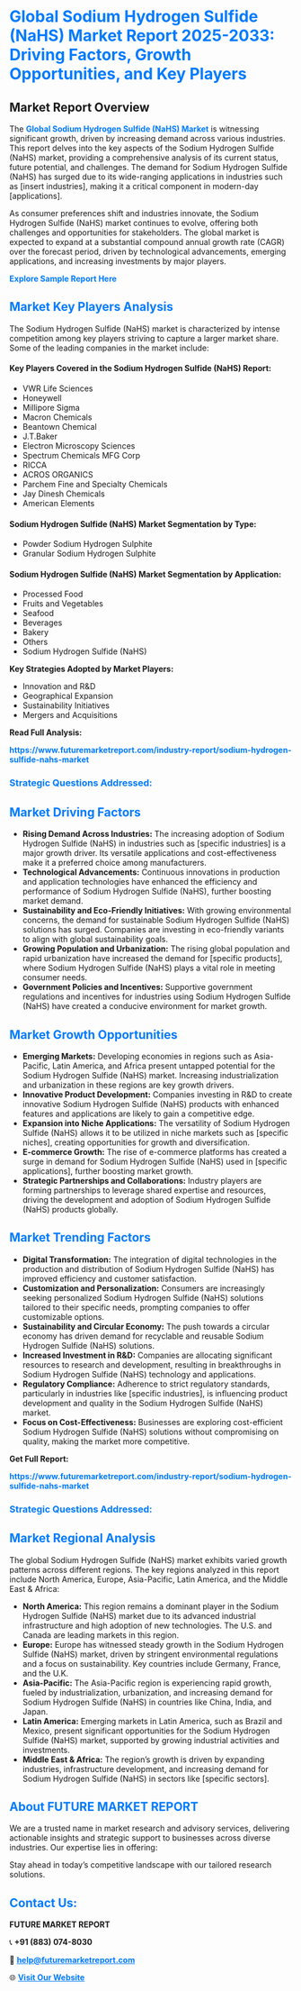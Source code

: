 <h1 style="color: #007BFF;">Global Sodium Hydrogen Sulfide (NaHS) Market Report 2025-2033: Driving Factors, Growth Opportunities, and Key Players</h1>

<section id="overview">
<h2>Market Report Overview</h2>
<p>The <a href="https://www.futuremarketreport.com/industry-report/sodium-hydrogen-sulfide-nahs-market" style="color: #007BFF; text-decoration: none;"><strong>Global Sodium Hydrogen Sulfide (NaHS) Market</strong></a> is witnessing significant growth, driven by increasing demand across various industries. This report delves into the key aspects of the Sodium Hydrogen Sulfide (NaHS) market, providing a comprehensive analysis of its current status, future potential, and challenges. The demand for Sodium Hydrogen Sulfide (NaHS) has surged due to its wide-ranging applications in industries such as [insert industries], making it a critical component in modern-day [applications].</p>
<p>As consumer preferences shift and industries innovate, the Sodium Hydrogen Sulfide (NaHS) market continues to evolve, offering both challenges and opportunities for stakeholders. The global market is expected to expand at a substantial compound annual growth rate (CAGR) over the forecast period, driven by technological advancements, emerging applications, and increasing investments by major players.</p>
</section>

<section id="overview">
<p><a href="https://www.futuremarketreport.com/request-sample/reportId=111737" style="color: #007BFF; text-decoration: none;"><strong>Explore Sample Report Here</strong></a></p>
</section>

<section id="key-players">
<h2 style="color: #007BFF;">Market Key Players Analysis</h2>
<p>The Sodium Hydrogen Sulfide (NaHS) market is characterized by intense competition among key players striving to capture a larger market share. Some of the leading companies in the market include:</p>
<h4>Key Players Covered in the Sodium Hydrogen Sulfide (NaHS) Report:</h4>
<ul><li>VWR Life Sciences</li><li>Honeywell</li><li>Millipore Sigma</li><li>Macron Chemicals</li><li>Beantown Chemical</li><li>J.T.Baker</li><li>Electron Microscopy Sciences</li><li>Spectrum Chemicals MFG Corp</li><li>RICCA</li><li>ACROS ORGANICS</li><li>Parchem Fine and Specialty Chemicals</li><li>Jay Dinesh Chemicals</li><li>American Elements</li></ul>
<h4>Sodium Hydrogen Sulfide (NaHS) Market Segmentation by Type:</h4>
<ul><li>Powder Sodium Hydrogen Sulphite</li><li>Granular Sodium Hydrogen Sulphite</li></ul>

<h4>Sodium Hydrogen Sulfide (NaHS) Market Segmentation by Application:</h4>
<ul><li>Processed Food</li><li>Fruits and Vegetables</li><li>Seafood</li><li>Beverages</li><li>Bakery</li><li>Others</li><li>Sodium Hydrogen Sulfide (NaHS)</li></ul>
<p><strong>Key Strategies Adopted by Market Players:</strong></p>
<ul>
<li>Innovation and R&D</li>
<li>Geographical Expansion</li>
<li>Sustainability Initiatives</li>
<li>Mergers and Acquisitions</li>
</ul>
</section>

<section>
<p><strong>Read Full Analysis: </strong></p><a href="https://www.futuremarketreport.com/industry-report/sodium-hydrogen-sulfide-nahs-market" style="color: #007BFF; text-decoration: none;"><strong>https://www.futuremarketreport.com/industry-report/sodium-hydrogen-sulfide-nahs-market</strong></a>
<h3 style="color: #007BFF;">Strategic Questions Addressed:</h3>
</section>

<section id="driving-factors">
<h2 style="color: #007BFF;">Market Driving Factors</h2>
<ul>
<li><strong>Rising Demand Across Industries:</strong> The increasing adoption of Sodium Hydrogen Sulfide (NaHS) in industries such as [specific industries] is a major growth driver. Its versatile applications and cost-effectiveness make it a preferred choice among manufacturers.</li>
<li><strong>Technological Advancements:</strong> Continuous innovations in production and application technologies have enhanced the efficiency and performance of Sodium Hydrogen Sulfide (NaHS), further boosting market demand.</li>
<li><strong>Sustainability and Eco-Friendly Initiatives:</strong> With growing environmental concerns, the demand for sustainable Sodium Hydrogen Sulfide (NaHS) solutions has surged. Companies are investing in eco-friendly variants to align with global sustainability goals.</li>
<li><strong>Growing Population and Urbanization:</strong> The rising global population and rapid urbanization have increased the demand for [specific products], where Sodium Hydrogen Sulfide (NaHS) plays a vital role in meeting consumer needs.</li>
<li><strong>Government Policies and Incentives:</strong> Supportive government regulations and incentives for industries using Sodium Hydrogen Sulfide (NaHS) have created a conducive environment for market growth.</li>
</ul>
</section>

<section id="growth-opportunities">
<h2 style="color: #007BFF;">Market Growth Opportunities</h2>
<ul>
<li><strong>Emerging Markets:</strong> Developing economies in regions such as Asia-Pacific, Latin America, and Africa present untapped potential for the Sodium Hydrogen Sulfide (NaHS) market. Increasing industrialization and urbanization in these regions are key growth drivers.</li>
<li><strong>Innovative Product Development:</strong> Companies investing in R&D to create innovative Sodium Hydrogen Sulfide (NaHS) products with enhanced features and applications are likely to gain a competitive edge.</li>
<li><strong>Expansion into Niche Applications:</strong> The versatility of Sodium Hydrogen Sulfide (NaHS) allows it to be utilized in niche markets such as [specific niches], creating opportunities for growth and diversification.</li>
<li><strong>E-commerce Growth:</strong> The rise of e-commerce platforms has created a surge in demand for Sodium Hydrogen Sulfide (NaHS) used in [specific applications], further boosting market growth.</li>
<li><strong>Strategic Partnerships and Collaborations:</strong> Industry players are forming partnerships to leverage shared expertise and resources, driving the development and adoption of Sodium Hydrogen Sulfide (NaHS) products globally.</li>
</ul>
</section>

<section id="trending-factors">
<h2 style="color: #007BFF;">Market Trending Factors</h2>
<ul>
<li><strong>Digital Transformation:</strong> The integration of digital technologies in the production and distribution of Sodium Hydrogen Sulfide (NaHS) has improved efficiency and customer satisfaction.</li>
<li><strong>Customization and Personalization:</strong> Consumers are increasingly seeking personalized Sodium Hydrogen Sulfide (NaHS) solutions tailored to their specific needs, prompting companies to offer customizable options.</li>
<li><strong>Sustainability and Circular Economy:</strong> The push towards a circular economy has driven demand for recyclable and reusable Sodium Hydrogen Sulfide (NaHS) solutions.</li>
<li><strong>Increased Investment in R&D:</strong> Companies are allocating significant resources to research and development, resulting in breakthroughs in Sodium Hydrogen Sulfide (NaHS) technology and applications.</li>
<li><strong>Regulatory Compliance:</strong> Adherence to strict regulatory standards, particularly in industries like [specific industries], is influencing product development and quality in the Sodium Hydrogen Sulfide (NaHS) market.</li>
<li><strong>Focus on Cost-Effectiveness:</strong> Businesses are exploring cost-efficient Sodium Hydrogen Sulfide (NaHS) solutions without compromising on quality, making the market more competitive.</li>
</ul>
</section>

<section>
<p><strong>Get Full Report: </strong></p><a href="https://www.futuremarketreport.com/industry-report/sodium-hydrogen-sulfide-nahs-market" style="color: #007BFF; text-decoration: none;"><strong>https://www.futuremarketreport.com/industry-report/sodium-hydrogen-sulfide-nahs-market</strong></a>
<h3 style="color: #007BFF;">Strategic Questions Addressed:</h3>
</section>


<section id="regional-analysis">
<h2 style="color: #007BFF;">Market Regional Analysis</h2>
<p>The global Sodium Hydrogen Sulfide (NaHS) market exhibits varied growth patterns across different regions. The key regions analyzed in this report include North America, Europe, Asia-Pacific, Latin America, and the Middle East & Africa:</p>
<ul>
<li><strong>North America:</strong> This region remains a dominant player in the Sodium Hydrogen Sulfide (NaHS) market due to its advanced industrial infrastructure and high adoption of new technologies. The U.S. and Canada are leading markets in this region.</li>
<li><strong>Europe:</strong> Europe has witnessed steady growth in the Sodium Hydrogen Sulfide (NaHS) market, driven by stringent environmental regulations and a focus on sustainability. Key countries include Germany, France, and the U.K.</li>
<li><strong>Asia-Pacific:</strong> The Asia-Pacific region is experiencing rapid growth, fueled by industrialization, urbanization, and increasing demand for Sodium Hydrogen Sulfide (NaHS) in countries like China, India, and Japan.</li>
<li><strong>Latin America:</strong> Emerging markets in Latin America, such as Brazil and Mexico, present significant opportunities for the Sodium Hydrogen Sulfide (NaHS) market, supported by growing industrial activities and investments.</li>
<li><strong>Middle East & Africa:</strong> The region’s growth is driven by expanding industries, infrastructure development, and increasing demand for Sodium Hydrogen Sulfide (NaHS) in sectors like [specific sectors].</li>
</ul>
</section>

<footer>
<h2 style="color: #007BFF;">About FUTURE MARKET REPORT</h2>
<p>We are a trusted name in market research and advisory services, delivering actionable insights and strategic support to businesses across diverse industries. Our expertise lies in offering:</p>

<p>Stay ahead in today’s competitive landscape with our tailored research solutions.</p>

<h2 style="color: #007BFF;">Contact Us:</h2>
<p><strong>FUTURE MARKET REPORT</strong></p>
<p>📞 <strong>+91 (883) 074-8030</strong></p>
<p>📧 <strong><a href="mailto:help@futuremarketreport.com" style="color: #007BFF;">help@futuremarketreport.com</a></strong></p>
<p>🌐 <strong><a href="https://www.futuremarketreport.com/" style="color: #007BFF;">Visit Our Website</a></strong></p>
</footer>